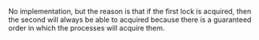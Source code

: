 No implementation, but the reason is that if the first lock is acquired, then
the second will always be able to acquired because there is a guaranteed order
in which the processes will acquire them.


